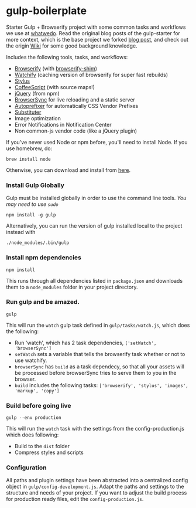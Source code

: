 gulp-boilerplate
============

Starter Gulp + Browserify project with some common tasks and workflows we use at [whatwedo](https://whatwedo.ch). Read the original blog posts of the gulp-starter for more context, which is the base project we forked [blog post](http://viget.com/extend/gulp-browserify-starter-faq), and check out the origin [Wiki](https://github.com/greypants/gulp-starter/wiki) for some good background knowledge.

Includes the following tools, tasks, and workflows:

- [Browserify](http://browserify.org/) (with [browserify-shim](https://github.com/thlorenz/browserify-shim))
- [Watchify](https://github.com/substack/watchify) (caching version of browserify for super fast rebuilds)
- [Stylus](http://learnboost.github.io/stylus/)
- [CoffeeScript](http://coffeescript.org/) (with source maps!)
- [jQuery](http://jquery.com/) (from npm)
- [BrowserSync](http://browsersync.io) for live reloading and a static server
- [Autoprefixer](https://github.com/postcss/autoprefixer) for automatically CSS Vendor Prefixes
- [Substituter](https://github.com/madebysource/gulp-substituter)
- Image optimization
- Error Notifications in Notification Center
- Non common-js vendor code (like a jQuery plugin)

If you've never used Node or npm before, you'll need to install Node.
If you use homebrew, do:

```
brew install node
```

Otherwise, you can download and install from [here](http://nodejs.org/download/).

### Install Gulp Globally

Gulp must be installed globally in order to use the command line tools. *You may need to use `sudo`*


```
npm install -g gulp
```

Alternatively, you can run the version of gulp installed local to the project instead with


```
./node_modules/.bin/gulp
```

### Install npm dependencies

```
npm install
```

This runs through all dependencies listed in `package.json` and downloads them
to a `node_modules` folder in your project directory.

### Run gulp and be amazed.

```
gulp
```

This will run the `watch` gulp task defined in `gulp/tasks/watch.js`, which does the following:
- Run 'watch', which has 2 task dependencies, `['setWatch', 'browserSync']`
- `setWatch` sets a variable that tells the browserify task whether or not to use watchify.
- `browserSync` has `build` as a task dependecy, so that all your assets will be processed before browserSync tries to serve them to you in the browser.
- `build` includes the following tasks: `['browserify', 'stylus', 'images', 'markup', 'copy']`

### Build before going live

```
gulp --env production
```

This will run the `watch` task with the settings from the config-production.js which does following:

- Build to the `dist` folder
- Compress styles and scripts

### Configuration
All paths and plugin settings have been abstracted into a centralized config object in `gulp/config-development.js`. Adapt the paths and settings to the structure and needs of your project. If you want to adjust the build process for production ready files, edit the `config-production.js`.
